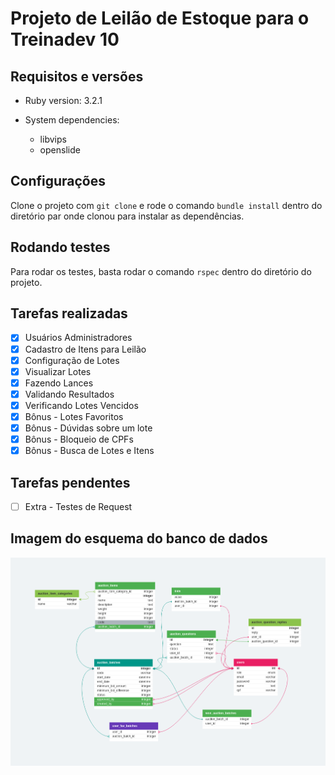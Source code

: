 # Projeto de Leilão de Estoque para o Treinadev 10


## Requisitos e versões
* Ruby version: 3.2.1

* System dependencies: 
  - libvips 
  - openslide 

## Configurações

 Clone o projeto com `git clone` e rode o comando `bundle install` dentro do diretório par onde clonou para instalar as dependências.

## Rodando testes

Para rodar os testes, basta rodar o comando `rspec` dentro do diretório do projeto.

## Tarefas realizadas

- [x] Usuários Administradores
- [x] Cadastro de Itens para Leilão
- [x] Configuração de Lotes
- [x] Visualizar Lotes
- [x] Fazendo Lances
- [x] Validando Resultados
- [x] Verificando Lotes Vencidos
- [x] Bônus - Lotes Favoritos
- [x] Bônus - Dúvidas sobre um lote
- [x] Bônus - Bloqueio de CPFs
- [x] Bônus - Busca de Lotes e Itens

## Tarefas pendentes

- [ ] Extra - Testes de Request
## Imagem do esquema do banco de dados

![image](database-schema.png)